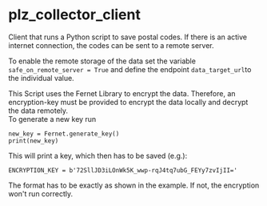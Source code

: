 # plz_collector_client
Client that runs a Python script to save postal codes. If there is an active internet connection, the codes can be sent to a remote server.

To enable the remote storage of the data set the variable `safe_on_remote_server = True` and define the endpoint `data_target_url`to the individual value.

This Script uses the Fernet Library to encrypt the data. Therefore, an encryption-key must be provided to encrypt the data locally and decrypt the data remotely.  
To generate a new key run  
```
new_key = Fernet.generate_key()
print(new_key)
```
This will print a key, which then has to be saved (e.g.):  
```
ENCRYPTION_KEY = b'72SllJD3iLOnWk5K_wwp-rqJ4tq7ubG_FEYy7zvIjII='
```
The format has to be exactly as shown in the example. If not, the encryption won't run correctly.
